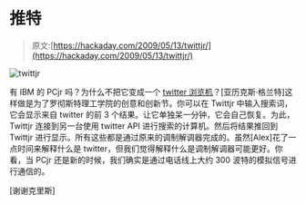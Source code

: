 # 推特

> 原文:[https://hackaday.com/2009/05/13/twittjr/](https://hackaday.com/2009/05/13/twittjr/)

![twittjr](../Images/245e67d5c5450f7002bc52c2233cdb83.png "twittjr")

有 IBM 的 PCjr 吗？为什么不把它变成一个 [twitter 浏览机](http://grantovich.net/projects/twittjr/)？[亚历克斯·格兰特]这样做是为了罗彻斯特理工学院的创意和创新节。你可以在 Twittjr 中输入搜索词，它会显示来自 twitter 的前 3 个结果。让它单独呆一分钟，它会自己恢复。为此，Twittjr 连接到另一台使用 twitter API 进行搜索的计算机。然后将结果推回到 Twittjr 进行显示。所有这些都是通过原来的调制解调器完成的。虽然[Alex]花了一点时间来解释什么是 twitter，但我们觉得解释什么是调制解调器可能更好。你看，当 PCjr 还是新的时候，我们确实是通过电话线上大约 300 波特的模拟信号进行通信的。

[谢谢克里斯]